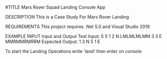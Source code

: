 #TITLE
Mars Rover Squad Landing Console App

DESCRIPTION
This is a Case Study For Mars Rover Landing

REQUIREMENTS
This project requires .Net 5.0 and Visual Studio 2019 

EXAMPLE INPUT
Input and Output
Test Input:
5 5
1 2 N
LMLMLMLMM
3 3 E
MMRMMRMRRM
Expected Output:
1 3 N
5 1 E

To start the Landing Operations write 'land' then enter on console

